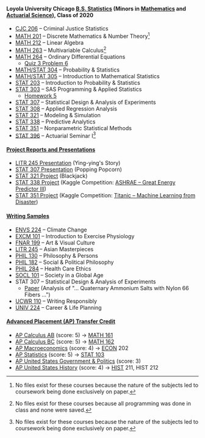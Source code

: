 #### Loyola University Chicago [B.S. Statistics](https://www.luc.edu/math/bsstat.shtml) (Minors in [Mathematics](https://www.luc.edu/math/minormath.shtml) and [Actuarial Science](https://www.luc.edu/math/minoractuarial.shtml)), Class of 2020
- [CJC 206](https://www.luc.edu/criminaljustice/undergradcourses.shtml) – Criminal Justice Statistics
- [MATH 201](https://www.luc.edu/math/academics/courses/math201) – Discrete Mathematics & Number Theory[^1]
- [MATH 212](https://www.luc.edu/math/academics/courses/math212) – Linear Algebra
- [MATH 263](https://www.luc.edu/math/academics/courses/math263) – Multivariable Calculus[^2]
- [MATH 264](https://www.luc.edu/math/academics/courses/math264) – Ordinary Differential Equations
  - [Quiz 3 Problem 6](MATH%20264%20–%20Ordinary%20Differential%20Equations/Quiz%203%20Problem%206.pdf)
- [MATH/STAT 304](https://www.luc.edu/math/academics/courses/math304) – Probability & Statistics
- [MATH/STAT 305](https://www.luc.edu/math/academics/courses/math305) – Introduction to Mathematical Statistics
- [STAT 203](https://www.luc.edu/math/academics/courses/stat203) – Introduction to Probability & Statistics
- [STAT 303](https://www.luc.edu/math/academics/courses/stat303) – SAS Programming & Applied Statistics
  - [Homework 5](STAT%20303%20–%20SAS%20Programming%20%26%20Applied%20Statistics/Homework%205%20Results.pdf)
- [STAT 307](https://www.luc.edu/math/academics/courses/stat307) – Statistical Design & Analysis of Experiments
- [STAT 308](https://www.luc.edu/math/academics/courses/stat308) – Applied Regression Analysis
- [STAT 321](https://www.luc.edu/math/academics/courses/stat321) – Modeling & Simulation
- [STAT 338](https://www.luc.edu/math/academics/courses/undergradstat/stat338predictiveanalytics) – Predictive Analytics
- [STAT 351](https://www.luc.edu/math/academics/courses/undergradstat/stat351nonparametricstatisticalmethods) – Nonparametric Statistical Methods
- [STAT 396](https://www.luc.edu/math/academics/courses/stat396) – Actuarial Seminar I[^1]
#### [Project Reports and Presentations](Project%20Reports%20and%20Presentations)
- [LITR 245 Presentation](Project%20Reports%20and%20Presentations/LITR%20245%20Presentation%20(Ying-ying's%20Story)/Presentation.pdf) (Ying-ying's Story)
- [STAT 307 Presentation](Project%20Reports%20and%20Presentations/STAT%20307%20Presentation%20(Popping%20Popcorn).pdf) (Popping Popcorn)
- [STAT 321 Project](Project%20Reports%20and%20Presentations/STAT%20321%20Project%20(Blackjack)/Report.pdf) (Blackjack)
- [STAT 338 Project](Project%20Reports%20and%20Presentations/STAT%20338%20Project%20(ASHRAE%20–%20Great%20Energy%20Predictor%20III)/Report.pdf) (Kaggle Competition: [ASHRAE – Great Energy Predictor III](https://www.kaggle.com/competitions/ashrae-energy-prediction))
- [STAT 351 Project](Project%20Reports%20and%20Presentations/STAT%20351%20Project%20(Titanic%20–%20Machine%20Learning%20from%20Disaster)/Report.pdf) (Kaggle Competition: [Titanic – Machine Learning from Disaster](https://www.kaggle.com/competitions/titanic))
#### [Writing Samples](Writing%20Samples)
- [ENVS 224](https://www.luc.edu/core/scilitcoursesub-transfer.shtml) – Climate Change
- [EXCM 101](luc.edu/celts/programs/engagedlearning/approvedclasses/service-learning) – Introduction to Exercise Physiology
- [FNAR 199](https://www.luc.edu/finearts/academics/courses/fineartscoursecatalog/#faq-574090Collapse) – Art & Visual Culture
- [LITR 245](https://www.luc.edu/core/litknowcoursesub-transfer.shtml) – Asian Masterpieces
- [PHIL 130](https://www.luc.edu/philosophy/coursedescriptions/phil130philosophypersons) – Philosophy & Persons
- [PHIL 182](https://www.luc.edu/philosophy/coursedescriptions/182.shtml) – Social & Political Philosophy
- [PHIL 284](https://www.luc.edu/philosophy/coursedescriptions/184.shtml) – Health Care Ethics
- [SOCL 101](https://www.luc.edu/sociology/undergraduatecoursedescriptions/#faq-467284Collapse) – Society in a Global Age
- STAT 307 – Statistical Design & Analysis of Experiments
  - [Paper](STAT%20307%20–%20Statistical%20Design%20&%20Analysis%20of%20Experiments/Paper%20(Analysis%20of%20"…%20Quaternary%20Ammonium%20Salts%20with%20Nylon%2066%20Fibers%20…").pdf) (Analysis of "… Quaternary Ammonium Salts with Nylon 66 Fibers …")
- [UCWR 110](https://www.luc.edu/writingprogram/courses/universitycorewriting) – Writing Responsibly
- [UNIV 224](https://www.luc.edu/career/univ224) – Career & Life Planning
#### [Advanced Placement (AP) Transfer Credit](Advanced%20Placement%20(AP)%20Transfer%20Credit.pdf)
- [AP Calculus AB](https://apstudents.collegeboard.org/courses/ap-calculus-ab) (score: 5) → [MATH 161](https://www.luc.edu/math/academics/courses/math161)
- [AP Calculus BC](https://apstudents.collegeboard.org/courses/ap-calculus-bc) (score: 5) → [MATH 162](https://www.luc.edu/math/academics/courses/math162)
- [AP Macroeconomics](https://apstudents.collegeboard.org/courses/ap-macroeconomics) (score: 4) → [ECON](https://catalog.luc.edu/course-descriptions/econ) 202
- [AP Statistics](https://apstudents.collegeboard.org/courses/ap-statistics) (score: 5) → [STAT 103](https://www.luc.edu/math/academics/courses/stat103)
- [AP United States Government & Politics](https://apstudents.collegeboard.org/courses/ap-united-states-government-and-politics) (score: 3)
- [AP United States History](https://apstudents.collegeboard.org/courses/ap-united-states-history) (score: 4) → [HIST](https://www.luc.edu/history/tiertwocourses) 211, HIST 212
[^1]: No files exist for these courses because the nature of the subjects led to coursework being done exclusively on paper.
[^2]: No files exist for these courses because all programming was done in class and none were saved.
